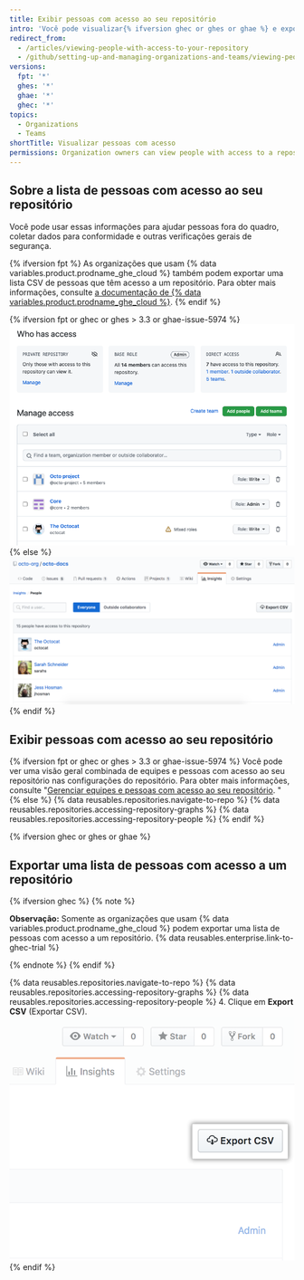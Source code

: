 ```yaml
---
title: Exibir pessoas com acesso ao seu repositório
intro: 'Você pode visualizar{% ifversion ghec or ghes or ghae %} e exportar{% endif %} uma lista de pessoas com acesso a um repositório dentro de uma organização.'
redirect_from:
  - /articles/viewing-people-with-access-to-your-repository
  - /github/setting-up-and-managing-organizations-and-teams/viewing-people-with-access-to-your-repository
versions:
  fpt: '*'
  ghes: '*'
  ghae: '*'
  ghec: '*'
topics:
  - Organizations
  - Teams
shortTitle: Visualizar pessoas com acesso
permissions: Organization owners can view people with access to a repository.
---
```


## Sobre a lista de pessoas com acesso ao seu repositório

Você pode usar essas informações para ajudar pessoas fora do quadro, coletar dados para conformidade e outras verificações gerais de segurança.

{% ifversion fpt %}
As organizações que usam {% data variables.product.prodname_ghe_cloud %} também podem exportar uma lista CSV de pessoas que têm acesso a um repositório. Para obter mais informações, consulte [a documentação de {% data variables.product.prodname_ghe_cloud %}](/enterprise-cloud@latest/organizations/managing-access-to-your-organizations-repositories/viewing-people-with-access-to-your-repository).
{% endif %}

{% ifversion fpt or ghec or ghes > 3.3 or ghae-issue-5974 %}
![Acessar visão geral do gerenciamento ](/assets/images/help/repository/manage-access-overview.png)
{% else %}
![Lista de permissões para pessoas no repositório](/assets/images/help/repository/repository-permissions-list.png)
{% endif %}
## Exibir pessoas com acesso ao seu repositório

{% ifversion fpt or ghec or ghes > 3.3 or ghae-issue-5974 %}
Você pode ver uma visão geral combinada de equipes e pessoas com acesso ao seu repositório nas configurações do repositório. Para obter mais informações, consulte "[Gerenciar equipes e pessoas com acesso ao seu repositório](/repositories/managing-your-repositorys-settings-and-features/managing-repository-settings/managing-teams-and-people-with-access-to-your-repository#about-access-management-for-repositories). "
{% else %}
{% data reusables.repositories.navigate-to-repo %}
{% data reusables.repositories.accessing-repository-graphs %}
{% data reusables.repositories.accessing-repository-people %}
{% endif %}

{% ifversion ghec or ghes or ghae %}
## Exportar uma lista de pessoas com acesso a um repositório

{% ifversion ghec %}
{% note %}

**Observação:** Somente as organizações que usam {% data variables.product.prodname_ghe_cloud %} podem exportar uma lista de pessoas com acesso a um repositório. {% data reusables.enterprise.link-to-ghec-trial %}

{% endnote %}
{% endif %}

{% data reusables.repositories.navigate-to-repo %}
{% data reusables.repositories.accessing-repository-graphs %}
{% data reusables.repositories.accessing-repository-people %}
4. Clique em **Export CSV** (Exportar CSV). ![Guia People (Pessoas) na barra lateral do repositório](/assets/images/help/repository/export-repository-permissions.png)
{% endif %}
